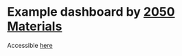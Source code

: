 # Example dashboard by [2050 Materials](https://app.2050-materials.com)

Accessible [here](2050-Materials.github.io)
